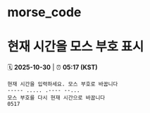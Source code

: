 # morse_code
# 현재 시간을 모스 부호 표시
<!-- MORSE_TIME_START -->
🗓️ **2025-10-30** | ⏰ **05:17 (KST)**

```
현재 시간을 입력하세요. 모스 부호로 바꿉니다
----- ..... .---- --...
모스 부호를 다시 현재 시간으로 바꿉니다
0517
```
<!-- MORSE_TIME_END -->

